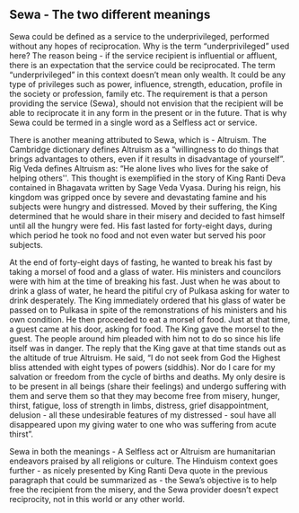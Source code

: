 ## Sewa - The two different meanings

Sewa could be defined as a service to the underprivileged, performed without any hopes of reciprocation. 
Why is the term “underprivileged” used here? The reason being - if the service recipient is influential 
or affluent, there is an expectation that the service could be reciprocated. The term “underprivileged” 
in this context doesn’t mean only wealth. It could be any type of privileges such as power, influence, 
strength, education, profile in the society or profession, family etc. The requirement is that a person 
providing the service (Sewa), should not envision that the recipient will be able to reciprocate it in 
any form in the present or in the future. That is why Sewa could be termed in a single word as a Selfless act or service.

 

There is another meaning attributed to Sewa, which is - Altruism. The Cambridge dictionary defines Altruism as a “willingness to do things that brings advantages to others, even if it results in disadvantage of yourself”. Rig Veda defines Altruism as: “He alone lives who lives for the sake of helping others''. This thought is exemplified in the story of King Ranti Deva contained in Bhagavata written by Sage Veda Vyasa. During his reign, his kingdom was gripped once by severe and devastating famine and his subjects were hungry and distressed. Moved by their suffering, the King determined that he would share in their misery and decided to fast himself until all the hungry were fed. His fast lasted for forty-eight days, during which period he took no food and not even water but served his poor subjects. 


At the end of forty-eight days of fasting, he wanted to break his fast by taking a morsel of food and a glass of water. His ministers and councilors were with him at the time of breaking his fast. Just when he was about to drink a glass of water, he heard the pitiful cry of Pulkasa asking for water to drink desperately. The King immediately ordered that his glass of water be passed on to Pulkasa in spite of the remonstrations of his ministers and his own condition. He then proceeded to eat a morsel of food. Just at that time, a guest came at his door, asking for food. The King gave the morsel to the guest. The people around him pleaded with him not to do so since his life itself was in danger. The reply that the King gave at that time stands out as the altitude of true Altruism. He said, “I do not seek from God the Highest bliss attended with eight types of powers (siddhis). Nor do I care for my salvation or freedom from the cycle of births and deaths. My only desire is to be present in all beings (share their feelings) and undergo suffering with them and serve them so that they may become free from misery, hunger, thirst, fatigue, loss of strength in limbs, distress, grief disappointment, delusion - all these undesirable features of my distressed - soul have all disappeared upon my giving water to one who was suffering from acute thirst”.


Sewa in both the meanings - A Selfless act or Altruism are humanitarian endeavors praised by all religions or culture. The Hinduism context goes further - as nicely presented by King Ranti Deva quote in the previous paragraph that could be summarized as - the Sewa’s objective is to help free the recipient from the misery, and the Sewa provider doesn’t expect reciprocity, not in this world or any other world.

